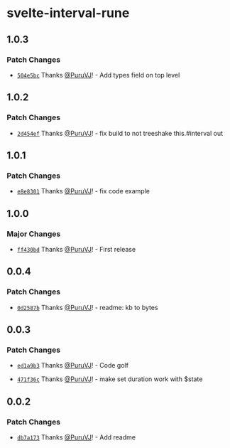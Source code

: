 # svelte-interval-rune

## 1.0.3

### Patch Changes

- [`504e5bc`](https://github.com/PuruVJ/svelte-interval/commit/504e5bcbaffc6b5b41e8ff425c2a770d3176e2f2) Thanks [@PuruVJ](https://github.com/PuruVJ)! - Add types field on top level

## 1.0.2

### Patch Changes

- [`2d454ef`](https://github.com/PuruVJ/svelte-interval/commit/2d454efe1ea1e4fcfc75143ca83c6b88c45d9841) Thanks [@PuruVJ](https://github.com/PuruVJ)! - fix build to not treeshake this.#interval out

## 1.0.1

### Patch Changes

- [`e8e8301`](https://github.com/PuruVJ/svelte-interval/commit/e8e830180d99ef32c3c2e51fe116a64ec655394c) Thanks [@PuruVJ](https://github.com/PuruVJ)! - fix code example

## 1.0.0

### Major Changes

- [`ff430bd`](https://github.com/PuruVJ/svelte-interval/commit/ff430bd85d5fe7e86de809f510cf48616b9081af) Thanks [@PuruVJ](https://github.com/PuruVJ)! - First release

## 0.0.4

### Patch Changes

- [`0d2587b`](https://github.com/PuruVJ/svelte-interval/commit/0d2587bbcc12d7ee5527b60969c2815a056a5d0d) Thanks [@PuruVJ](https://github.com/PuruVJ)! - readme: kb to bytes

## 0.0.3

### Patch Changes

- [`ed1a9b3`](https://github.com/PuruVJ/svelte-interval/commit/ed1a9b34a41e3857c7e53bd0884307e253910420) Thanks [@PuruVJ](https://github.com/PuruVJ)! - Code golf

- [`471f36c`](https://github.com/PuruVJ/svelte-interval/commit/471f36cb5ee2b0f61d49608a98ca6c33b88097a1) Thanks [@PuruVJ](https://github.com/PuruVJ)! - make set duration work with $state

## 0.0.2

### Patch Changes

- [`db7a173`](https://github.com/PuruVJ/svelte-interval/commit/db7a17398443cfcc39a226029dc21721e658e05f) Thanks [@PuruVJ](https://github.com/PuruVJ)! - Add readme
